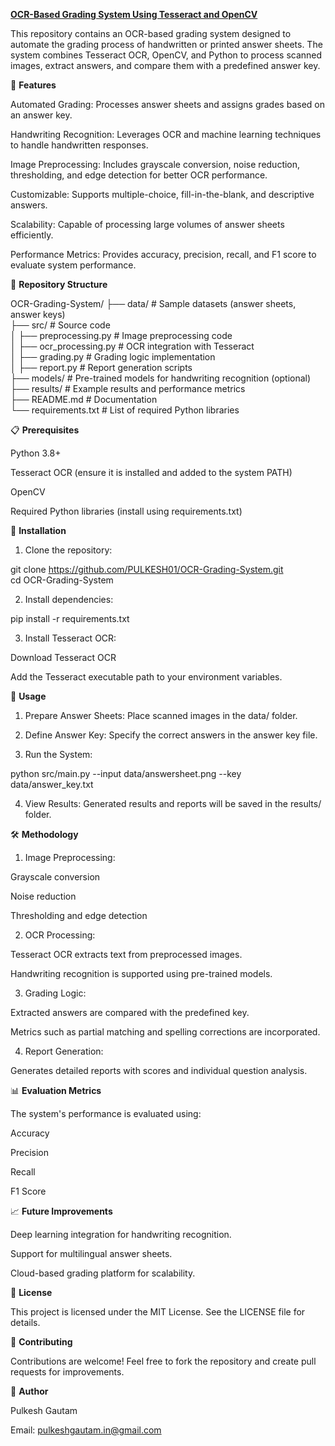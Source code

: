 <u>**OCR-Based Grading System Using Tesseract and OpenCV**</u>

This repository contains an OCR-based grading system designed to automate the grading process of handwritten or printed answer sheets. The system combines Tesseract OCR, OpenCV, and Python to process scanned images, extract answers, and compare them with a predefined answer key.


🚀 **Features**

Automated Grading: Processes answer sheets and assigns grades based on an answer key.

Handwriting Recognition: Leverages OCR and machine learning techniques to handle handwritten responses.

Image Preprocessing: Includes grayscale conversion, noise reduction, thresholding, and edge detection for better OCR performance.

Customizable: Supports multiple-choice, fill-in-the-blank, and descriptive answers.

Scalability: Capable of processing large volumes of answer sheets efficiently.

Performance Metrics: Provides accuracy, precision, recall, and F1 score to evaluate system performance.


📁 **Repository Structure**

OCR-Grading-System/
├── data/                  # Sample datasets (answer sheets, answer keys)  
├── src/                   # Source code  
│   ├── preprocessing.py   # Image preprocessing code  
│   ├── ocr_processing.py  # OCR integration with Tesseract  
│   ├── grading.py         # Grading logic implementation  
│   ├── report.py          # Report generation scripts  
├── models/                # Pre-trained models for handwriting recognition (optional)  
├── results/               # Example results and performance metrics  
├── README.md              # Documentation  
└── requirements.txt       # List of required Python libraries


📋 **Prerequisites**

Python 3.8+

Tesseract OCR (ensure it is installed and added to the system PATH)

OpenCV

Required Python libraries (install using requirements.txt)


🔧 **Installation**

1. Clone the repository:

git clone https://github.com/PULKESH01/OCR-Grading-System.git  
cd OCR-Grading-System


2. Install dependencies:

pip install -r requirements.txt


3. Install Tesseract OCR:

Download Tesseract OCR

Add the Tesseract executable path to your environment variables.



📖 **Usage**

1. Prepare Answer Sheets: Place scanned images in the data/ folder.


2. Define Answer Key: Specify the correct answers in the answer key file.


3. Run the System:

python src/main.py --input data/answersheet.png --key data/answer_key.txt


4. View Results: Generated results and reports will be saved in the results/ folder.



🛠️ **Methodology**

1. Image Preprocessing:

Grayscale conversion

Noise reduction

Thresholding and edge detection


2. OCR Processing:

Tesseract OCR extracts text from preprocessed images.

Handwriting recognition is supported using pre-trained models.

3. Grading Logic:

Extracted answers are compared with the predefined key.

Metrics such as partial matching and spelling corrections are incorporated.

4. Report Generation:

Generates detailed reports with scores and individual question analysis.


📊 **Evaluation Metrics**

The system's performance is evaluated using:

Accuracy

Precision

Recall

F1 Score


📈 **Future Improvements**

Deep learning integration for handwriting recognition.

Support for multilingual answer sheets.

Cloud-based grading platform for scalability.

📜 **License**

This project is licensed under the MIT License. See the LICENSE file for details.

🤝 **Contributing**

Contributions are welcome! Feel free to fork the repository and create pull requests for improvements.


📝 **Author**

Pulkesh Gautam

Email: pulkeshgautam.in@gmail.com
